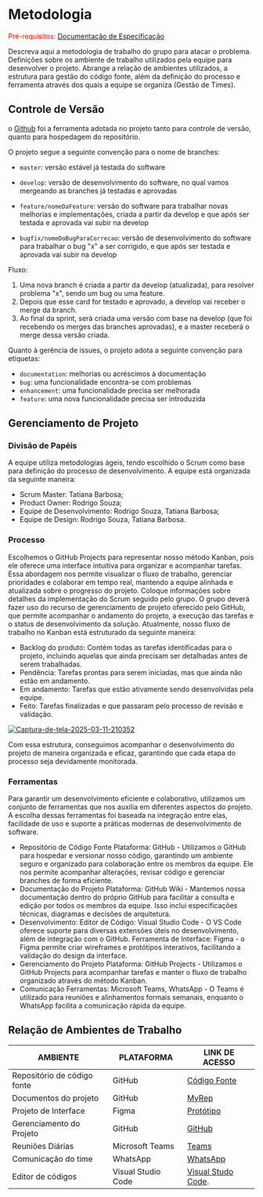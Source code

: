 
# Metodologia

<span style="color:red">Pré-requisitos: <a href="2-Especificação do Projeto.md"> Documentação de Especificação</a></span>

Descreva aqui a metodologia de trabalho do grupo para atacar o problema. Definições sobre os ambiente de trabalho utilizados pela  equipe para desenvolver o projeto. Abrange a relação de ambientes utilizados, a estrutura para gestão do código fonte, além da definição do processo e ferramenta através dos quais a equipe se organiza (Gestão de Times).


## Controle de Versão

o [Github](https://github.com) foi a ferramenta adotada no projeto tanto para controle de versão, quanto para hospedagem do repositório.

O projeto segue a seguinte convenção para o nome de branches:

- `master`: versão estável já testada do software
- `develop`: versão de desenvolvimento do software, no qual vamos mergeando as branches já testadas e aprovadas

- `feature/nomeDaFeature`: versão do software para trabalhar novas melhorias e implementações, criada a partir da develop e que após ser testada e aprovada vai subir na develop
- `bugfix/nomeDoBugParaCorrecao`: versão de desenvolvimento do software para trabalhar o bug "x" a ser corrigido, e que após ser testada e aprovada vai subir na develop

Fluxo: 
1. Uma nova branch é criada a partir da develop (atualizada), para resolver problema "x", sendo um bug ou uma feature. 
2. Depois que esse card for testado e aprovado, a develop vai receber o merge da branch.
3. Ao final da sprint, será criada uma versão com base na develop (que foi recebendo os merges das branches aprovadas), e a master receberá o merge dessa versão criada.

Quanto à gerência de issues, o projeto adota a seguinte convenção para
etiquetas:

- `documentation`: melhorias ou acréscimos à documentação
- `bug`: uma funcionalidade encontra-se com problemas
- `enhancement`: uma funcionalidade precisa ser melhorada
- `feature`: uma nova funcionalidade precisa ser introduzida

## Gerenciamento de Projeto


### Divisão de Papéis

A equipe utiliza metodologias ágeis, tendo escolhido o Scrum como base para definição do processo de desenvolvimento. A equipe está organizada da seguinte maneira:
- Scrum Master: Tatiana Barbosa;
- Product Owner: Rodrigo Souza;
- Equipe de Desenvolvimento: Rodrigo Souza, Tatiana Barbosa;
- Equipe de Design: Rodrigo Souza, Tatiana Barbosa.


### Processo


Escolhemos o GitHub Projects para representar nosso método Kanban, pois ele oferece uma interface intuitiva para organizar e acompanhar tarefas. Essa abordagem nos permite visualizar o fluxo de trabalho, gerenciar prioridades e colaborar em tempo real, mantendo a equipe alinhada e atualizada sobre o progresso do projeto.
Coloque  informações sobre detalhes da implementação do Scrum seguido pelo grupo. O grupo deverá fazer uso do recurso de gerenciamento de projeto oferecido pelo GitHub, que permite acompanhar o andamento do projeto, a execução das tarefas e o status de desenvolvimento da solução.
Atualmente, nosso fluxo de trabalho no Kanban está estruturado da seguinte maneira:

 - Backlog do produto: Contém todas as tarefas identificadas para o projeto, incluindo aquelas que ainda precisam ser detalhadas antes de serem trabalhadas.
 - Pendência: Tarefas prontas para serem iniciadas, mas que ainda não estão em andamento.
 - Em andamento: Tarefas que estão ativamente sendo desenvolvidas pela equipe.
 - Feito: Tarefas finalizadas e que passaram pelo processo de revisão e validação.

   
<a href="https://ibb.co/BKSHQ9TQ"><img src="https://i.ibb.co/bR8jCkNC/Captura-de-tela-2025-03-11-210352.png" alt="Captura-de-tela-2025-03-11-210352" border="0"></a>



Com essa estrutura, conseguimos acompanhar o desenvolvimento do projeto de maneira organizada e eficaz, garantindo que cada etapa do processo seja devidamente monitorada.


### Ferramentas

Para garantir um desenvolvimento eficiente e colaborativo, utilizamos um conjunto de ferramentas que nos auxilia em diferentes aspectos do projeto. A escolha dessas ferramentas foi baseada na integração entre elas, facilidade de uso e suporte a práticas modernas de desenvolvimento de software.

 - Repositório de Código Fonte
Plataforma: GitHub - Utilizamos o GitHub para hospedar e versionar nosso código, garantindo um ambiente seguro e organizado para colaboração entre os membros da equipe. Ele nos permite acompanhar alterações, revisar código e gerenciar branches de forma eficiente.
 - Documentação do Projeto
Plataforma: GitHub Wiki - Mantemos nossa documentação dentro do próprio GitHub para facilitar a consulta e edição por todos os membros da equipe. Isso inclui especificações técnicas, diagramas e decisões de arquitetura.
 - Desenvolvimento: Editor de Código: Visual Studio Code - O VS Code oferece suporte para diversas extensões úteis no desenvolvimento, além de integração com o GitHub.
Ferramenta de Interface: Figma - o Figma permite criar wireframes e protótipos interativos, facilitando a validação do design da interface.
 - Gerenciamento do Projeto
Plataforma: GitHub Projects - Utilizamos o GitHub Projects para acompanhar tarefas e manter o fluxo de trabalho organizado através do método Kanban.
 - Comunicação
Ferramentas: Microsoft Teams, WhatsApp - O Teams é utilizado para reuniões e alinhamentos formais semanais, enquanto o WhatsApp facilita a comunicação rápida da equipe.

## Relação de Ambientes de Trabalho

| AMBIENTE                            | PLATAFORMA                         | LINK DE ACESSO                         |
|-------------------------------------|------------------------------------|----------------------------------------|
| Repositório de código fonte         | GitHub                             | [Código Fonte](https://github.com/ICEI-PUC-Minas-PMV-SInt/pmv-sint-2025-1-e3-proj-back-t1-receitas-culinaria/blob/main/README.md)                           |
| Documentos do projeto               | GitHub                             | [MyRep](https://github.com/ICEI-PUC-Minas-PMV-SInt/pmv-sint-2025-1-e3-proj-back-t1-receitas-culinaria/tree/main/docs)                            |
| Projeto de Interface                | Figma                              | [Protótipo](https://www.figma.com/file/fbwMuLej2Voba16iX0yoe6/Untitled?type=design&node-id=0-1&mode=design&t=7U62SZ4xrNxd2ZHK-0)                            |
| Gerenciamento do Projeto            | GitHub                    | [GitHub](https://github.com/orgs/ICEI-PUC-Minas-PMV-SInt/projects/50)                            |
| Reuniões Diárias                          | Microsoft Teams                       | [Teams](https://www.microsoft.com/pt-br/microsoft-teams/log-in)|
| Comunicação do time                 | WhatsApp                          |  [WhatsApp](https://web.whatsapp.com/)
| Editor de códigos                   | Visual Studio Code                | [Visual Studo Code](https://code.visualstudio.com/).       





